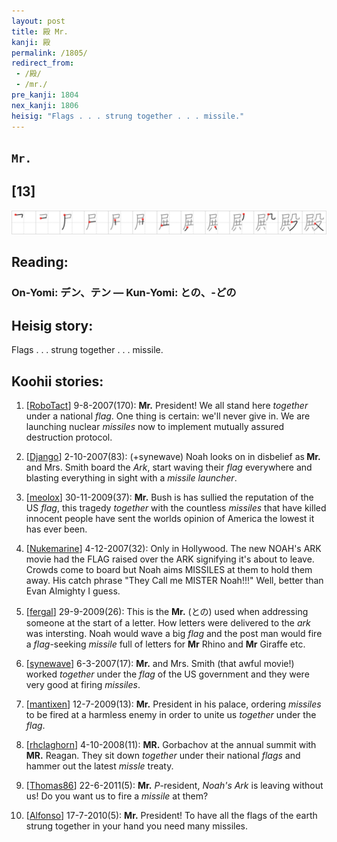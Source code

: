 ```yaml
---
layout: post
title: 殿 Mr.
kanji: 殿
permalink: /1805/
redirect_from:
 - /殿/
 - /mr./
pre_kanji: 1804
nex_kanji: 1806
heisig: "Flags . . . strung together . . . missile."
---
```


## `Mr.`

## [13]

<div class="stroke"><img src="../images/E6AEBF.png" /></div>

## Reading:

### On-Yomi: デン、テン &mdash; Kun-Yomi: との、-どの

## Heisig story:

Flags . . . strung together . . . missile.

## Koohii stories:

1) [<a href="http://kanji.koohii.com/profile/RoboTact">RoboTact</a>] 9-8-2007(170): <strong>Mr.</strong> President! We all stand here <em>together</em> under a national <em>flag</em>. One thing is certain: we&#039;ll never give in. We are launching nuclear <em>missiles</em> now to implement mutually assured destruction protocol.

2) [<a href="http://kanji.koohii.com/profile/Django">Django</a>] 2-10-2007(83): (+synewave) Noah looks on in disbelief as<strong> Mr.</strong> and Mrs. Smith board the <em>Ark</em>, start waving their <em>flag</em> everywhere and blasting everything in sight with a <em>missile launcher</em>.

3) [<a href="http://kanji.koohii.com/profile/meolox">meolox</a>] 30-11-2009(37): <strong>Mr.</strong> Bush is has sullied the reputation of the US <em>flag</em>, this tragedy <em>together</em> with the countless <em>missiles</em> that have killed innocent people have sent the worlds opinion of America the lowest it has ever been.

4) [<a href="http://kanji.koohii.com/profile/Nukemarine">Nukemarine</a>] 4-12-2007(32): Only in Hollywood. The new NOAH&#039;s ARK movie had the FLAG raised over the ARK signifying it&#039;s about to leave. Crowds come to board but Noah aims MISSILES at them to hold them away. His catch phrase &quot;They Call me MISTER Noah!!!&quot; Well, better than Evan Almighty I guess.

5) [<a href="http://kanji.koohii.com/profile/fergal">fergal</a>] 29-9-2009(26): This is the <strong>Mr.</strong> (との) used when addressing someone at the start of a letter. How letters were delivered to the <em>ark</em> was intersting. Noah would wave a big <em>flag</em> and the post man would fire a <em>flag</em>-seeking <em>missile</em> full of letters for <strong>Mr</strong> Rhino and <strong>Mr</strong> Giraffe etc.

6) [<a href="http://kanji.koohii.com/profile/synewave">synewave</a>] 6-3-2007(17): <strong>Mr.</strong> and Mrs. Smith (that awful movie!) worked <em>together</em> under the <em>flag</em> of the US government and they were very good at firing <em>missiles</em>.

7) [<a href="http://kanji.koohii.com/profile/mantixen">mantixen</a>] 12-7-2009(13): <strong>Mr.</strong> President in his palace, ordering <em>missiles</em> to be fired at a harmless enemy in order to unite us <em>together</em> under the <em>flag</em>.

8) [<a href="http://kanji.koohii.com/profile/rhclaghorn">rhclaghorn</a>] 4-10-2008(11): <strong>MR.</strong> Gorbachov at the annual summit with<strong> MR.</strong> Reagan. They sit down <em>together</em> under their national <em>flags</em> and hammer out the latest <em>missle</em> treaty.

9) [<a href="http://kanji.koohii.com/profile/Thomas86">Thomas86</a>] 22-6-2011(5): <strong>Mr.</strong> <em>P</em>-resident, <em>Noah&#039;s Ark</em> is leaving without us! Do you want us to fire a <em>missile</em> at them?

10) [<a href="http://kanji.koohii.com/profile/Alfonso">Alfonso</a>] 17-7-2010(5): <strong>Mr.</strong> President! To have all the flags of the earth strung together in your hand you need many missiles.
